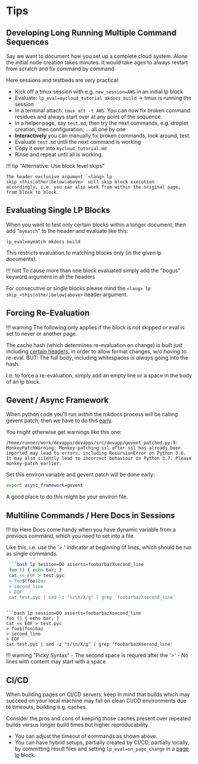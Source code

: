 # Tips

## Developing Long Running Multiple Command Sequences

Say we want to document how you set up a complete cloud system. Alone the
initial node creation takes minutes. It would take ages to always restart from scratch and fix
command by command.

Here sessions and testbeds are very practical:

- Kick off a tmux session with e.g. `new_session=AWS` in an initial lp block
- Evaluate: `lp_eval=mycloud_tutorial mkdocs build` -> tmux is running the session
- In a terminal attach: `tmux att -t AWS`. You can now fix broken command residues and always start
  over at any point of the sequence.
- In a helper page, say `test.md`, then try the next commands, e.g. droplet creation, then
  configuration, ... all one by one
- **Interactively** you can manually fix broken commands, look around, test. 
- Evaluate `test.md` until the next command is working
- Copy it over into `mycloud_tutorial.md`
- Rinse and repeat until all is working.

!!! tip "Alternative: Use block level skips"

    The header exclusive argument `<lang> lp skip_<this|other|below|above>` will skip block execution
    accordingly, i.e. you can also work from within the original page, from block to block. 




## Evaluating Single LP Blocks

When you want to test only certain blocks within a longer document, then add "`mymatch`" to the
header and evaluate like this:

```
lp_eval=mymatch mkdocs build
```


This restricts evaluation to matching blocks only (in the given lp documents).


!!! hint
    To cause more than one block evaluated simply add the "bogus" keyword argument in all the
    headers

For consecutive or single blocks please mind the `<lang> lp skip_<this|other|below|above>` header
argument.


## Forcing Re-Evaluation

!!! warning
    The following only applies if the block is not skipped or eval is set to never or another page.

The cache hash (which determines re-evaluation on change) is built just including [certain headers](./eval.md), in order to allow format changes, w/o *having* to
re-eval.
BUT: The full body, including whitespaces is *always* going into the hash.

I.e. to force a re-evaluation, simply add an empty line or a space in the body of an lp block.

## Gevent / Async Framework

When python code you'll run *within* the mkdocs process will be calling gevent patch, then we have to do
this [early][gev]. 

You might otherwise get warnings like this one:

```
/home/runner/work/devapps/devapps/src/devapp/gevent_patched.py:9: MonkeyPatchWarning: Monkey-patching ssl after ssl has already been imported may lead to errors, including RecursionError on Python 3.6. It may also silently lead to incorrect behaviour on Python 3.7. Please monkey-patch earlier.
```


Set this environ variable and gevent patch will be done early:

```bash
export async_framework=gevent
```

A good place to do this might be your environ file.

[gev]: https://github.com/gevent/gevent/issues/1016



## Multiline Commands / Here Docs in Sessions

!!! tip 
    Here Docs come handy when you have dynamic variable from a previous command, which you need to set into a file.

Like this, i.e. use the '> ' indicator at beginning of lines, which should be run as single
commands.


```bash
 ```bash lp session=DO asserts=foobarbazXsecond_line
 foo () { echo bar; }
 cat << EOF > test.pyc
 > foo$(foo)baz
 > second_line
 > EOF
 cat test.pyc | sed -z "s/\n/X/g" | grep 'foobarbazXsecond_line'
 ```
```

```bash lp session=DO asserts=foobarbazXsecond_line
foo () { echo bar; }
cat << EOF > test.pyc
> foo$(foo)baz
> second_line
> EOF
cat test.pyc | sed -z "s/\n/X/g" | grep 'foobarbazXsecond_line'
```

!!! warning "Picky Syntax"
    - The second space is requred after the '>'
    - No lines with content may start with a space


## CI/CD

When building pages on CI/CD servers, keep in mind that builds which may succeed on your local machine may fail on clean
CI/CD environments due to timeouts, building e.g. caches. 

Consider the pros and cons of keeping those caches present
over repeated builds versus longer build times but higher reproducability.
- You can adjust the timeout of commands as shown above.
- You can have hybrid setups, partially created by CI/CD, partially locally, by committing result
  files and setting `lp_eval=on_page_change` in a [page lp](./syntax.md) block.



